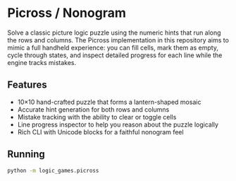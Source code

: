 # Picross / Nonogram

Solve a classic picture logic puzzle using the numeric hints that run along the rows and columns. The Picross
implementation in this repository aims to mimic a full handheld experience: you can fill cells, mark them as empty,
cycle through states, and inspect detailed progress for each line while the engine tracks mistakes.

## Features

- 10×10 hand-crafted puzzle that forms a lantern-shaped mosaic
- Accurate hint generation for both rows and columns
- Mistake tracking with the ability to clear or toggle cells
- Line progress inspector to help you reason about the puzzle logically
- Rich CLI with Unicode blocks for a faithful nonogram feel

## Running

```bash
python -m logic_games.picross
```
